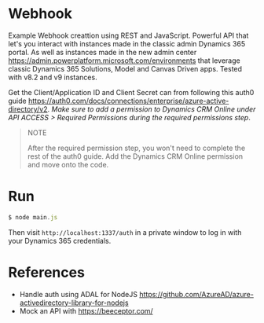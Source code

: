 # Webhook
Example Webhook creattion using REST and JavaScript. Powerful API that let's you interact with instances made in the classic admin Dynamics 365 portal. As well as instances made in the new admin center https://admin.powerplatform.microsoft.com/environments that leverage classic Dynamics 365 Solutions, Model and Canvas Driven apps. Tested with v8.2 and v9 instances.

Get the Client/Application ID and Client Secret can from following this auth0 guide https://auth0.com/docs/connections/enterprise/azure-active-directory/v2. *Make sure to add a permission to Dynamics CRM Online under API ACCESS > Required Permissions during the required permissions step*.

> NOTE
>
> After the required permission step, you won't need to complete the rest of the auth0 guide. Add the Dynamics CRM Online permission and move onto the code.

# Run
```js
$ node main.js
```
 Then visit `http://localhost:1337/auth` in a private window to log in with your Dynamics 365 credentials.

# References

- Handle auth using ADAL for NodeJS https://github.com/AzureAD/azure-activedirectory-library-for-nodejs
- Mock an API with https://beeceptor.com/


